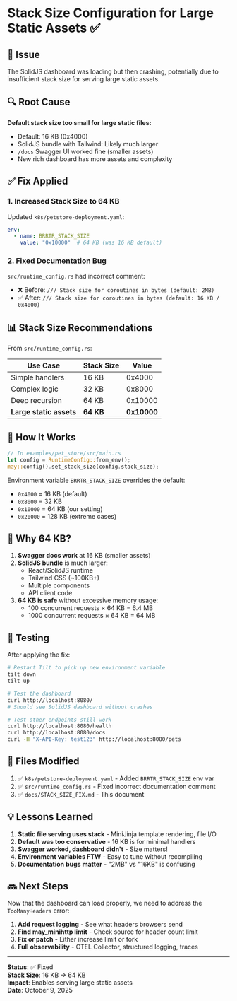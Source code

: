 # Stack Size Configuration for Large Static Assets ✅

## 🎯 Issue

The SolidJS dashboard was loading but then crashing, potentially due to insufficient stack size for serving large static assets.

## 🔍 Root Cause

**Default stack size too small for large static files:**
- Default: 16 KB (0x4000)
- SolidJS bundle with Tailwind: Likely much larger
- `/docs` Swagger UI worked fine (smaller assets)
- New rich dashboard has more assets and complexity

## ✅ Fix Applied

### 1. Increased Stack Size to 64 KB

Updated `k8s/petstore-deployment.yaml`:

```yaml
env:
  - name: BRRTR_STACK_SIZE
    value: "0x10000"  # 64 KB (was 16 KB default)
```

### 2. Fixed Documentation Bug

`src/runtime_config.rs` had incorrect comment:
- ❌ Before: `/// Stack size for coroutines in bytes (default: 2MB)`
- ✅ After: `/// Stack size for coroutines in bytes (default: 16 KB / 0x4000)`

## 📊 Stack Size Recommendations

From `src/runtime_config.rs`:

| Use Case | Stack Size | Value |
|----------|-----------|-------|
| Simple handlers | 16 KB | 0x4000 |
| Complex logic | 32 KB | 0x8000 |
| Deep recursion | 64 KB | 0x10000 |
| **Large static assets** | **64 KB** | **0x10000** |

## 🔧 How It Works

```rust
// In examples/pet_store/src/main.rs
let config = RuntimeConfig::from_env();
may::config().set_stack_size(config.stack_size);
```

Environment variable `BRRTR_STACK_SIZE` overrides the default:
- `0x4000` = 16 KB (default)
- `0x8000` = 32 KB
- `0x10000` = 64 KB (our setting)
- `0x20000` = 128 KB (extreme cases)

## 🎯 Why 64 KB?

1. **Swagger docs work** at 16 KB (smaller assets)
2. **SolidJS bundle** is much larger:
   - React/SolidJS runtime
   - Tailwind CSS (~100KB+)
   - Multiple components
   - API client code
3. **64 KB is safe** without excessive memory usage:
   - 100 concurrent requests × 64 KB = 6.4 MB
   - 1000 concurrent requests × 64 KB = 64 MB

## 🧪 Testing

After applying the fix:

```bash
# Restart Tilt to pick up new environment variable
tilt down
tilt up

# Test the dashboard
curl http://localhost:8080/
# Should see SolidJS dashboard without crashes

# Test other endpoints still work
curl http://localhost:8080/health
curl http://localhost:8080/docs
curl -H "X-API-Key: test123" http://localhost:8080/pets
```

## 📝 Files Modified

1. ✅ `k8s/petstore-deployment.yaml` - Added `BRRTR_STACK_SIZE` env var
2. ✅ `src/runtime_config.rs` - Fixed incorrect documentation comment
3. ✅ `docs/STACK_SIZE_FIX.md` - This document

## 💡 Lessons Learned

1. **Static file serving uses stack** - MiniJinja template rendering, file I/O
2. **Default was too conservative** - 16 KB is for minimal handlers
3. **Swagger worked, dashboard didn't** - Size matters!
4. **Environment variables FTW** - Easy to tune without recompiling
5. **Documentation bugs matter** - "2MB" vs "16KB" is confusing

## 🔜 Next Steps

Now that the dashboard can load properly, we need to address the `TooManyHeaders` error:

1. **Add request logging** - See what headers browsers send
2. **Find may_minihttp limit** - Check source for header count limit
3. **Fix or patch** - Either increase limit or fork
4. **Full observability** - OTEL Collector, structured logging, traces

---

**Status**: ✅ Fixed  
**Stack Size**: 16 KB → 64 KB  
**Impact**: Enables serving large static assets  
**Date**: October 9, 2025

